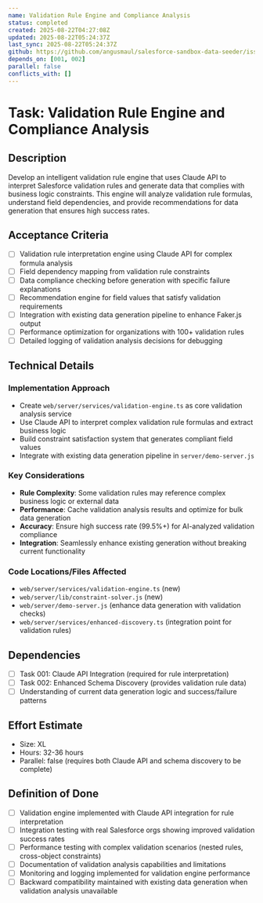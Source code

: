 ```yaml
---
name: Validation Rule Engine and Compliance Analysis
status: completed
created: 2025-08-22T04:27:08Z
updated: 2025-08-22T05:24:37Z
last_sync: 2025-08-22T05:24:37Z
github: https://github.com/angusmaul/salesforce-sandbox-data-seeder/issues/7
depends_on: [001, 002]
parallel: false
conflicts_with: []
---
```


# Task: Validation Rule Engine and Compliance Analysis

## Description
Develop an intelligent validation rule engine that uses Claude API to interpret Salesforce validation rules and generate data that complies with business logic constraints. This engine will analyze validation rule formulas, understand field dependencies, and provide recommendations for data generation that ensures high success rates.

## Acceptance Criteria
- [ ] Validation rule interpretation engine using Claude API for complex formula analysis
- [ ] Field dependency mapping from validation rule constraints
- [ ] Data compliance checking before generation with specific failure explanations
- [ ] Recommendation engine for field values that satisfy validation requirements
- [ ] Integration with existing data generation pipeline to enhance Faker.js output
- [ ] Performance optimization for organizations with 100+ validation rules
- [ ] Detailed logging of validation analysis decisions for debugging

## Technical Details

### Implementation Approach
- Create `web/server/services/validation-engine.ts` as core validation analysis service
- Use Claude API to interpret complex validation rule formulas and extract business logic
- Build constraint satisfaction system that generates compliant field values
- Integrate with existing data generation pipeline in `server/demo-server.js`

### Key Considerations
- **Rule Complexity**: Some validation rules may reference complex business logic or external data
- **Performance**: Cache validation analysis results and optimize for bulk data generation
- **Accuracy**: Ensure high success rate (99.5%+) for AI-analyzed validation compliance
- **Integration**: Seamlessly enhance existing generation without breaking current functionality

### Code Locations/Files Affected
- `web/server/services/validation-engine.ts` (new)
- `web/server/lib/constraint-solver.js` (new)
- `web/server/demo-server.js` (enhance data generation with validation checks)
- `web/server/services/enhanced-discovery.ts` (integration point for validation rules)

## Dependencies
- [ ] Task 001: Claude API Integration (required for rule interpretation)
- [ ] Task 002: Enhanced Schema Discovery (provides validation rule data)
- [ ] Understanding of current data generation logic and success/failure patterns

## Effort Estimate
- Size: XL
- Hours: 32-36 hours
- Parallel: false (requires both Claude API and schema discovery to be complete)

## Definition of Done
- [ ] Validation engine implemented with Claude API integration for rule interpretation
- [ ] Integration testing with real Salesforce orgs showing improved validation success rates
- [ ] Performance testing with complex validation scenarios (nested rules, cross-object constraints)
- [ ] Documentation of validation analysis capabilities and limitations
- [ ] Monitoring and logging implemented for validation engine performance
- [ ] Backward compatibility maintained with existing data generation when validation analysis unavailable